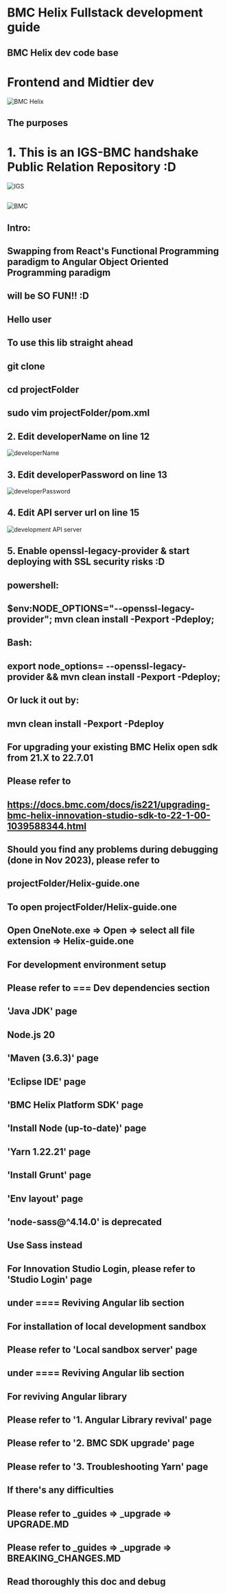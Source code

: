 # BMC Helix Fullstack development guide
##
## BMC Helix dev code base
# Frontend and Midtier dev
![BMC Helix](https://i.ytimg.com/vi/rjjiLZgRU5Q/maxresdefault.jpg)
##
## The purposes
# 1. This is an IGS-BMC handshake Public Relation Repository :D
![IGS](https://static.wixstatic.com/media/6fc253_5f7ef664103740078c3e040972b70499~mv2.png/v1/fit/w_2500,h_1330,al_c/6fc253_5f7ef664103740078c3e040972b70499~mv2.png)
##
![BMC](https://www.liblogo.com/img-logo/bm6781b14d-bmc-software-logo-bmc-.png)
##
## Intro:
## Swapping from React's Functional Programming paradigm to Angular Object Oriented Programming paradigm
## will be SO FUN!! :D
##
## Hello user
## To use this lib straight ahead
## git clone <thisRepo>
## cd projectFolder
## sudo vim projectFolder/pom.xml
## 2. Edit developerName on line 12
![developerName](https://scontent.fhkg4-1.fna.fbcdn.net/v/t39.30808-6/416090034_10160848900003604_9200986974798904940_n.jpg?_nc_cat=108&ccb=1-7&_nc_sid=3635dc&_nc_ohc=09xvgL28pskAX_v26ag&_nc_ht=scontent.fhkg4-1.fna&oh=00_AfAaW46sos6PU91BWZXdi5CuvGe9U2PpU5sBXrS-4Cr-5A&oe=6597E68C)
## 3. Edit developerPassword on line 13
![developerPassword](https://scontent.fhkg4-1.fna.fbcdn.net/v/t39.30808-6/416082004_10160848900333604_6567304524044656725_n.jpg?_nc_cat=110&ccb=1-7&_nc_sid=3635dc&_nc_ohc=odry1V2n3kcAX8UBA_F&_nc_ht=scontent.fhkg4-1.fna&oh=00_AfA4pPrvY3_cy7XvelUZUpBOQNeBSNeG-o_yPy6XqyEIcw&oe=65983F44)
## 4. Edit API server url on line 15
![development API server](https://scontent.fhkg4-2.fna.fbcdn.net/v/t39.30808-6/416095627_10160848901033604_8327992667750738361_n.jpg?_nc_cat=104&ccb=1-7&_nc_sid=3635dc&_nc_ohc=bzqq8ONajswAX-3jLni&_nc_ht=scontent.fhkg4-2.fna&oh=00_AfBYb0cbe_kRZa19CY8k2ejsO8pRTzBze7jfXzI5t3TjFQ&oe=65967446)
## 5. Enable openssl-legacy-provider & start deploying with SSL security risks :D
## powershell: 
## $env:NODE_OPTIONS="--openssl-legacy-provider"; mvn clean install -Pexport -Pdeploy;
## Bash: 
## export node_options= --openssl-legacy-provider && mvn clean install -Pexport -Pdeploy;

## Or luck it out by:
## mvn clean install -Pexport -Pdeploy

## For upgrading your existing BMC Helix open sdk from 21.X to 22.7.01 
## Please refer to 
## https://docs.bmc.com/docs/is221/upgrading-bmc-helix-innovation-studio-sdk-to-22-1-00-1039588344.html
## Should you find any problems during debugging (done in Nov 2023), please refer to 
## projectFolder/Helix-guide.one
## To open projectFolder/Helix-guide.one
## Open OneNote.exe => Open => select all file extension => Helix-guide.one

## For development environment setup
## Please refer to === Dev dependencies section
## 'Java JDK' page
## Node.js 20
## 'Maven (3.6.3)' page
## 'Eclipse IDE' page
## 'BMC Helix Platform SDK' page
## 'Install Node (up-to-date)' page
## 'Yarn 1.22.21' page
## 'Install Grunt' page
## 'Env layout' page
## 'node-sass@^4.14.0' is deprecated
## Use Sass instead

## For Innovation Studio Login, please refer to 'Studio Login' page 
## under ==== Reviving Angular lib section

## For installation of local development sandbox
## Please refer to 'Local sandbox server' page 
## under ==== Reviving Angular lib section

## For reviving Angular library
## Please refer to '1. Angular Library revival' page
## Please refer to '2. BMC SDK upgrade' page
## Please refer to '3. Troubleshooting Yarn' page

## If there's any difficulties
## Please refer to _guides => _upgrade => UPGRADE.MD
## Please refer to _guides => _upgrade => BREAKING_CHANGES.MD
## Read thoroughly this doc and debug
